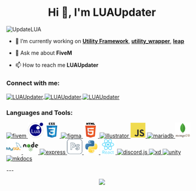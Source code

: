 <h1 align="center">Hi 👋, I'm LUAUpdater</h1>

<p align="left"> <img src="https://komarev.com/ghpvc/?username=UpdateLUA&label=Profile%20views&color=0e75b6&style=flat" alt="UpdateLUA" /> </p>

- 🔭 I’m currently working on [**Utility Framework**](https://github.com/LUAUpdater), [**utility_wrapper**](https://github.com/LUAUpdater), [**leap**](https://github.com/LUAUpdater)

- 💬 Ask me about **FiveM**

- 📫 How to reach me **LUAUpdater**
<h3 align="left">Connect with me:</h3>
<p align="left">
  <a href="https://github.com/LUAUpdater" target="blank">
    <img align="center" src="https://raw.githubusercontent.com/rahuldkjain/github-profile-readme-generator/master/src/images/icons/Social/twitter.svg" alt="LUAUpdater" height="30" width="40" />
  </a>
  <a href="https://github.com/LUAUpdater" target="blank">
    <img align="center" src="https://raw.githubusercontent.com/rahuldkjain/github-profile-readme-generator/master/src/images/icons/Social/youtube.svg" alt="LUAUpdater" height="30" width="40" />
  </a>
  <a href="https://github.com/LUAUpdater" target="blank">
    <img align="center" src="https://raw.githubusercontent.com/rahuldkjain/github-profile-readme-generator/master/src/images/icons/Social/discord.svg" alt="LUAUpdater" height="30" width="40" />
  </a>
</p>
<h3 align="left">Languages and Tools:</h3>
<p align="left">
  <a href="https://fivem.net" target="_blank" rel="noreferrer">
    <img src="https://www.freelogovectors.net/svg09/fivem-logo-freelogovectors.net_.svg" alt="fivem" width="40" height="40" />
  </a>
  <a>
    <img src="https://raw.githubusercontent.com/devicons/devicon/master/icons/lua/lua-original-wordmark.svg" width="40" height="40" />
  </a>
  <a href="https://www.w3schools.com/css/" target="_blank" rel="noreferrer">
    <img src="https://raw.githubusercontent.com/devicons/devicon/master/icons/css3/css3-original-wordmark.svg" alt="css3" width="40" height="40" />
  </a>
  <a href="https://www.figma.com/" target="_blank" rel="noreferrer">
    <img src="https://www.vectorlogo.zone/logos/figma/figma-icon.svg" alt="figma" width="40" height="40" />
  </a>
  <a href="https://www.w3.org/html/" target="_blank" rel="noreferrer">
    <img src="https://raw.githubusercontent.com/devicons/devicon/master/icons/html5/html5-original-wordmark.svg" alt="html5" width="40" height="40" />
  </a>
  <a href="https://www.adobe.com/in/products/illustrator.html" target="_blank" rel="noreferrer">
    <img src="https://www.vectorlogo.zone/logos/adobe_illustrator/adobe_illustrator-icon.svg" alt="illustrator" width="40" height="40" />
  </a>
  <a href="https://developer.mozilla.org/en-US/docs/Web/JavaScript" target="_blank" rel="noreferrer">
    <img src="https://raw.githubusercontent.com/devicons/devicon/master/icons/javascript/javascript-original.svg" alt="javascript" width="40" height="40" />
  </a>
  <a href="https://mariadb.org/" target="_blank" rel="noreferrer">
    <img src="https://www.vectorlogo.zone/logos/mariadb/mariadb-icon.svg" alt="mariadb" width="40" height="40" />
  </a>
  <a href="https://www.mongodb.com/" target="_blank" rel="noreferrer">
    <img src="https://raw.githubusercontent.com/devicons/devicon/master/icons/mongodb/mongodb-original-wordmark.svg" alt="mongodb" width="40" height="40" />
  </a>
  <a href="https://www.mysql.com/" target="_blank" rel="noreferrer">
    <img src="https://raw.githubusercontent.com/devicons/devicon/master/icons/mysql/mysql-original-wordmark.svg" alt="mysql" width="40" height="40" />
  </a>
  <a href="https://nodejs.org" target="_blank" rel="noreferrer">
    <img src="https://raw.githubusercontent.com/devicons/devicon/master/icons/nodejs/nodejs-original-wordmark.svg" alt="nodejs" width="40" height="40" />
  </a>
  <a href="https://expressjs.com" target="_blank" rel="noreferrer">
    <img src="https://www.vectorlogo.zone/logos/expressjs/expressjs-icon.svg" alt="express" width="40" height="40" />
  </a>
  <a href="https://www.photoshop.com/en" target="_blank" rel="noreferrer">
    <img src="https://raw.githubusercontent.com/devicons/devicon/master/icons/photoshop/photoshop-line.svg" alt="photoshop" width="40" height="40" />
  </a>
  <a href="https://www.python.org" target="_blank" rel="noreferrer">
    <img src="https://raw.githubusercontent.com/devicons/devicon/master/icons/python/python-original.svg" alt="python" width="40" height="40" />
  </a>
  <a href="https://reactjs.org/" target="_blank" rel="noreferrer">
    <img src="https://raw.githubusercontent.com/devicons/devicon/master/icons/react/react-original-wordmark.svg" alt="react" width="40" height="40" />
  </a>
  <a href="https://discord.js.org" target="_blank" rel="noreferrer">
    <img src="https://www.vectorlogo.zone/logos/js_discord/js_discord-icon.svg" alt="discord.js" width="40" height="40" />
  </a>
  <a href="https://www.adobe.com/products/xd.html" target="_blank" rel="noreferrer">
    <img src="https://cdn.worldvectorlogo.com/logos/adobe-xd.svg" alt="xd" width="40" height="40" />
  </a>
  <a href="https://unity.com" target="_blank" rel="noreferrer">
    <img src="https://www.vectorlogo.zone/logos/unity3d/unity3d-icon.svg" alt="unity" width="40" height="40" />
  </a>
  <a href="https://squidfunk.github.io/mkdocs-material/" target="_blank" rel="noreferrer">
    <img src="https://i.imgur.com/2hU1ia7.png" alt="mkdocs" width="40" height="40" />
  </a>
</p>
---

<p align="center">
 <img width="420" src="https://github-readme-stats.vercel.app/api?username=LuaUpdater&count_private=true&show_icons=true&title_color=0071ff&text_color=ffffff&icon_color=0071ff&hide_border=true&bg_color=282a36&layout=compact&hide_title=false&hide_rank=false">
</p>
